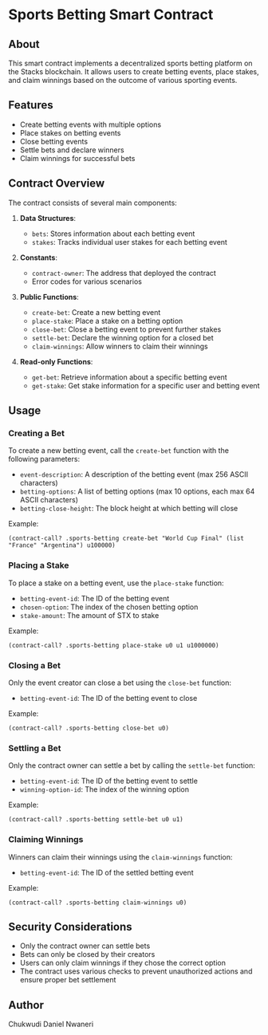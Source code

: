 
# Sports Betting Smart Contract

## About
This smart contract implements a decentralized sports betting platform on the Stacks blockchain. It allows users to create betting events, place stakes, and claim winnings based on the outcome of various sporting events.

## Features

- Create betting events with multiple options
- Place stakes on betting events
- Close betting events
- Settle bets and declare winners
- Claim winnings for successful bets

## Contract Overview

The contract consists of several main components:

1. **Data Structures**:
   - `bets`: Stores information about each betting event
   - `stakes`: Tracks individual user stakes for each betting event

2. **Constants**:
   - `contract-owner`: The address that deployed the contract
   - Error codes for various scenarios

3. **Public Functions**:
   - `create-bet`: Create a new betting event
   - `place-stake`: Place a stake on a betting option
   - `close-bet`: Close a betting event to prevent further stakes
   - `settle-bet`: Declare the winning option for a closed bet
   - `claim-winnings`: Allow winners to claim their winnings

4. **Read-only Functions**:
   - `get-bet`: Retrieve information about a specific betting event
   - `get-stake`: Get stake information for a specific user and betting event

## Usage

### Creating a Bet

To create a new betting event, call the `create-bet` function with the following parameters:

- `event-description`: A description of the betting event (max 256 ASCII characters)
- `betting-options`: A list of betting options (max 10 options, each max 64 ASCII characters)
- `betting-close-height`: The block height at which betting will close

Example:
```clarity
(contract-call? .sports-betting create-bet "World Cup Final" (list "France" "Argentina") u100000)
```

### Placing a Stake

To place a stake on a betting event, use the `place-stake` function:

- `betting-event-id`: The ID of the betting event
- `chosen-option`: The index of the chosen betting option
- `stake-amount`: The amount of STX to stake

Example:
```clarity
(contract-call? .sports-betting place-stake u0 u1 u1000000)
```

### Closing a Bet

Only the event creator can close a bet using the `close-bet` function:

- `betting-event-id`: The ID of the betting event to close

Example:
```clarity
(contract-call? .sports-betting close-bet u0)
```

### Settling a Bet

Only the contract owner can settle a bet by calling the `settle-bet` function:

- `betting-event-id`: The ID of the betting event to settle
- `winning-option-id`: The index of the winning option

Example:
```clarity
(contract-call? .sports-betting settle-bet u0 u1)
```

### Claiming Winnings

Winners can claim their winnings using the `claim-winnings` function:

- `betting-event-id`: The ID of the settled betting event

Example:
```clarity
(contract-call? .sports-betting claim-winnings u0)
```

## Security Considerations

- Only the contract owner can settle bets
- Bets can only be closed by their creators
- Users can only claim winnings if they chose the correct option
- The contract uses various checks to prevent unauthorized actions and ensure proper bet settlement

## Author
Chukwudi Daniel Nwaneri
